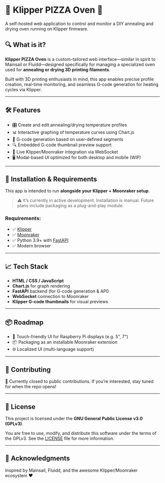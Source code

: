 # 🍕 Klipper PIZZA Oven 🍕

A self-hosted web application to control and monitor a DIY annealing and drying oven running on Klipper firmware.

## 🔍 What is it?

**Klipper PIZZA Oven** is a custom-tailored web interface—similar in spirit to Mainsail or Fluidd—designed specifically for managing a specialized oven used for **annealing or drying 3D printing filaments**.

Built with 3D printing enthusiasts in mind, this app enables precise profile creation, real-time monitoring, and seamless G-code generation for heating cycles via Klipper.

---

## 🛠️ Features

- 🎛️ Create and edit annealing/drying temperature profiles
- 📊 Interactive graphing of temperature curves using Chart.js
- 🧠 G-code generation based on user-defined segments
- 🔍 Embedded G-code thumbnail preview support
- 🔌 Live Klipper/Moonraker integration via WebSocket
- 🖥️ Modal-based UI optimized for both desktop and mobile (WIP)

---

## 🚀 Installation & Requirements

This app is intended to run **alongside your Klipper + Moonraker setup**.

> ⚠️ It’s currently in active development. Installation is manual. Future plans include packaging as a plug-and-play module.

### Requirements:
- ✅ [Klipper](https://www.klipper3d.org/)
- ✅ [Moonraker](https://github.com/Arksine/moonraker)
- ✅ Python 3.9+ with [FastAPI](https://fastapi.tiangolo.com/)
- ✅ Modern browser

---

## 📈 Tech Stack

- **HTML / CSS / JavaScript**
- **Chart.js** for graph rendering
- **FastAPI** backend (for G-code generation & API)
- **WebSocket** connection to Moonraker
- **Klipper G-code thumbnails** for visual previews

---

## 📦 Roadmap

- 📱 Touch-friendly UI for Raspberry Pi displays (e.g. 5", 7")
- 📦 Packaging as an installable Moonraker extension
- 🌐 Localized UI (multi-language support)

---

## 🤝 Contributing

🚧 Currently closed to public contributions. If you’re interested, stay tuned for when the repo opens!

---

## 📜 License

This project is licensed under the **GNU General Public License v3.0 (GPLv3)**.

You are free to use, modify, and distribute this software under the terms of the GPLv3. See the [LICENSE](./LICENSE) file for more information.

---

## 🙏 Acknowledgments

Inspired by Mainsail, Fluidd, and the awesome Klipper/Moonraker ecosystem ❤️
